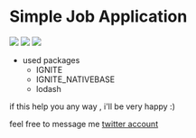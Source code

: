 # Simple Job Application 

<img style="text-align:center" src ="./ios.gif" /> <img style="text-align:center" src ="./android1.gif" /> <img style="text-align:center" src ="./android2.gif" /> 
* used packages
  * IGNITE
  * IGNITE_NATIVEBASE
  * lodash
  
if this help you any way , i'll be very happy :)


feel free to message me [twitter account](https://twitter.com/skirmustafa)

